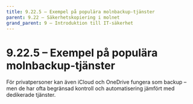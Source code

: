 ```yaml
---
title: 9.22.5 – Exempel på populära molnbackup-tjänster
parent: 9.22 – Säkerhetskopiering i molnet
grand_parent: 9 – Introduktion till IT-säkerhet
---
```

# 9.22.5 – Exempel på populära molnbackup-tjänster

För privatpersoner kan även iCloud och OneDrive fungera som backup – men de har ofta begränsad kontroll och automatisering jämfört med dedikerade tjänster.

